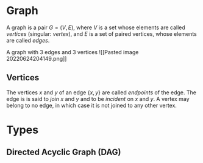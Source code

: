 # Graph
A graph is a pair $G=(V,E)$, where $V$ is a set whose elements are called *vertices* (singular: *vertex*), and $E$ is a set of paired vertices, whose elements are called *edges*.

A graph with 3 edges and 3 vertices
![[Pasted image 20220624204149.png]]

## Vertices
The vertices $x$ and $y$ of an edge $\{x,y\}$ are called *endpoints* of the edge. The edge is is said to *join* $x$ and $y$ and to be *incident* on $x$ and $y$. A vertex may belong to no edge, in which case it is not joined to any other vertex.

# Types
## Directed Acyclic Graph (DAG)
